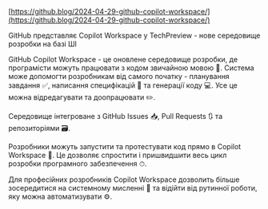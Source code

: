 <!--
date: 2025-02-02T23:23:04.193Z
-->

 [https://github.blog/2024-04-29-github-copilot-workspace/](https://github.blog/2024-04-29-github-copilot-workspace/)

GitHub представляє Copilot Workspace у TechPreview - нове середовище розробки на базі ШІ

GitHub Copilot Workspace - це оновлене середовище розробки, де програмісти можуть працювати з кодом звичайною мовою 💬. Система може допомогти розробникам від самого початку - планування завдання ✅, написання специфікацій 📄 та генерації коду 💻. 
Усе це можна відредагувати та доопрацювати ✏️.

Середовище інтегроване з GitHub Issues 📥, Pull Requests 🔃 та репозиторіями 🗃. 

Розробники можуть запустити та протестувати код прямо в Copilot Workspace 🚀. Це дозволяє спростити і пришвидшити весь цикл розробки програмного забезпечення ⏱.

Для професійних розробників Copilot Workspace дозволить більше зосередитися на системному мисленні 🧠 та відійти від рутинної роботи, яку можна автоматизувати ⚙️.